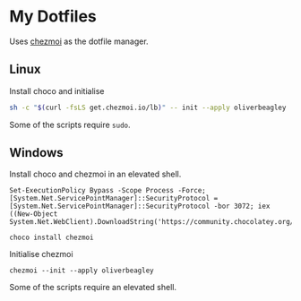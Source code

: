 # My Dotfiles

Uses [chezmoi](https://www.chezmoi.io/) as the dotfile manager.

## Linux

Install choco and initialise

```sh
sh -c "$(curl -fsLS get.chezmoi.io/lb)" -- init --apply oliverbeagley
```

Some of the scripts require `sudo`.

## Windows

Install choco and chezmoi in an elevated shell.
```pwsh
Set-ExecutionPolicy Bypass -Scope Process -Force; [System.Net.ServicePointManager]::SecurityProtocol = [System.Net.ServicePointManager]::SecurityProtocol -bor 3072; iex ((New-Object System.Net.WebClient).DownloadString('https://community.chocolatey.org/install.ps1'))

choco install chezmoi
```

Initialise chezmoi

```pwsh
chezmoi --init --apply oliverbeagley
```

Some of the scripts require an elevated shell.
